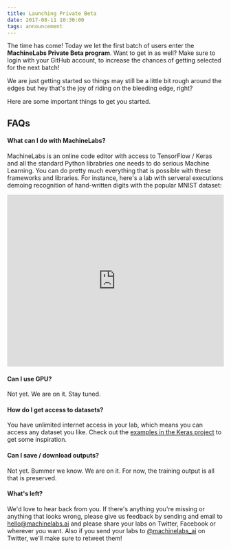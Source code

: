```yaml
---
title: Launching Private Beta
date: 2017-08-11 10:30:00
tags: announcement
---
```


The time has come! Today we let the first batch of users enter the **MachineLabs Private Beta program**. Want to get in as well? Make sure to login with your GitHub account, to increase the chances of getting selected for the next batch!

<!-- more -->

We are just getting started so things may still be a little bit rough around the edges but hey that's the joy of riding on the bleeding edge, right?

Here are some important things to get you started.

## FAQs

#### What can I do with MachineLabs?

MachineLabs is an online code editor with access to TensorFlow / Keras and all the standard Python librabries one needs to do serious Machine Learning. You can do pretty much everything that is possible with these frameworks and libraries. For instance, here's a lab with serveral executions demoing recognition of hand-written digits with the popular MNIST dataset:

<iframe height="400" scrolling="no" title="MNIST in the browser" src="https://machinelabs.ai/embedded/r1JhQGJDb/1501670948383-rk2mAQkvZ?file=main.py" frameborder="no" allowtransparency="true" allowfullscreen="true" style="width: 100%;">
      See the Lab <a href="https://machinelabs.ai/editor/r1JhQGJDb/1501670948383-rk2mAQkvZ?file=main.py">MNIST in the browser</a> on <a href="https://machinelabs.ai">MachineLabs</a>.
</iframe>

#### Can I use GPU?

Not yet. We are on it. Stay tuned.

#### How do I get access to datasets?

You have unlimited internet access in your lab, which means you can access any dataset you like. Check out the [examples in the Keras project](https://github.com/fchollet/keras/tree/master/examples) to get some inspiration.

#### Can I save / download outputs?

Not yet. Bummer we know. We are on it. For now, the training output is all that is preserved.

#### What's left?

We'd love to hear back from you. If there's anything you're missing or anything that looks wrong, please give us feedback by sending and email to [hello@machinelabs.ai](mailto:hello@machinelabs.ai) and please share your labs on Twitter, Facebook or wherever you want. Also if you send your labs to [@machinelabs_ai](https://twitter.com/machinelabs_ai) on Twitter, we'll make sure to retweet them!

